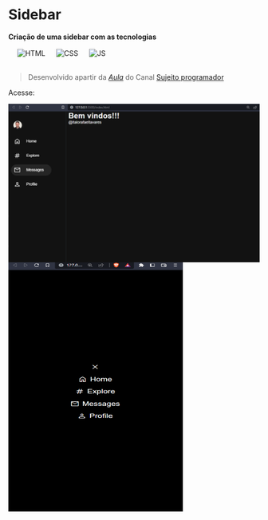 <h1>Sidebar</h1>
<p><strong>Criação de uma sidebar com as tecnologias  </strong></p>

<div>
    &emsp; <img align="center" alt="HTML" height="30" width="40" src="https://cdn.jsdelivr.net/gh/devicons/devicon/icons/html5/html5-original.svg"> &emsp;
    <img align="center" alt="CSS" height="30" width="40" src="https://cdn.jsdelivr.net/gh/devicons/devicon/icons/css3/css3-original.svg">
    &emsp;
    <img align="center" alt="JS" height="30" width="40" src="https://cdn.jsdelivr.net/gh/devicons/devicon/icons/javascript/javascript-original.svg">
</div><br>

> Desenvolvido apartir da <a href="https://www.youtube.com/watch?v=RlaZjCgTw9M" target=_blank><em>Aula</em></a> do Canal <a href="https://www.youtube.com/@Sujeitoprogramador" target=_blank>Sujeito programador</a>

<p>Acesse:</p>
<a href="https://italorafaeltavares.github.io/sidebar/" target=_blank><img align="center" alt="banner" src="./img/im01.png" whidth="250"></a>

<img align="center" alt="mobile" height="500" width="350" src="./img/img02.png"> 
